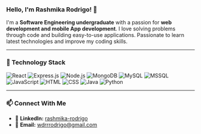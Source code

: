 ### Hello, I'm Rashmika Rodrigo! 👋

I'm a **Software Engineering undergraduate** with a passion for **web development and mobile App development**. I love solving problems through code and building easy-to-use applications. Passionate to learn latest technologies and improve my coding skills.

---

### 🔧 Technology Stack
![React](https://img.shields.io/badge/React-61DAFB?style=for-the-badge&logo=react&logoColor=black) ![Express.js](https://img.shields.io/badge/Express.js-000000?style=for-the-badge&logo=express&logoColor=white) ![Node.js](https://img.shields.io/badge/Node.js-339933?style=for-the-badge&logo=nodedotjs&logoColor=white) ![MongoDB](https://img.shields.io/badge/MongoDB-47A248?style=for-the-badge&logo=mongodb&logoColor=white) ![MySQL](https://img.shields.io/badge/MySQL-4479A1?style=for-the-badge&logo=mysql&logoColor=white) ![MSSQL](https://img.shields.io/badge/MSSQL-CC2927?style=for-the-badge&logo=microsoftsqlserver&logoColor=white) ![JavaScript](https://img.shields.io/badge/JavaScript-F7DF1E?style=for-the-badge&logo=javascript&logoColor=black) ![HTML](https://img.shields.io/badge/HTML5-E34F26?style=for-the-badge&logo=html5&logoColor=white) ![CSS](https://img.shields.io/badge/CSS3-1572B6?style=for-the-badge&logo=css3&logoColor=white) ![Java](https://img.shields.io/badge/Java-ED8B00?style=for-the-badge&logo=java&logoColor=white)  ![Python](https://img.shields.io/badge/Python-3776AB?style=for-the-badge&logo=python&logoColor=white)

---

### 📫 Connect With Me
- 💼 **LinkedIn:** [rashmika-rodrigo](https://www.linkedin.com/in/rashmika-rodrigo/)
- 📧 **Email:** wdrrrodrigo@gmail.com

